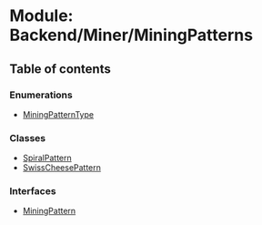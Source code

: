 # Module: Backend/Miner/MiningPatterns

## Table of contents

### Enumerations

- [MiningPatternType](../enums/backend_miner_miningpatterns.miningpatterntype.md)

### Classes

- [SpiralPattern](../classes/backend_miner_miningpatterns.spiralpattern.md)
- [SwissCheesePattern](../classes/backend_miner_miningpatterns.swisscheesepattern.md)

### Interfaces

- [MiningPattern](../interfaces/backend_miner_miningpatterns.miningpattern.md)
